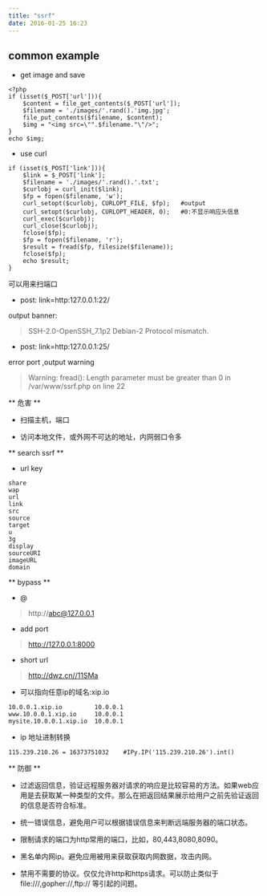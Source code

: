 ```yaml
---
title: "ssrf"
date: 2016-01-25 16:23
---
```


## common example

* get image and save

```
<?php
if (isset($_POST['url'])){
    $content = file_get_contents($_POST['url']);
    $filename = './images/'.rand().'img.jpg';
    file_put_contents($filename, $content);
    $img = "<img src=\"".$filename."\"/>";
}
echo $img;
```

* use curl

```
if (isset($_POST['link'])){                                                          
    $link = $_POST['link'];                                                          
    $filename = './images/'.rand().'.txt';                                                         
    $curlobj = curl_init($link);                                                                                                                
    $fp = fopen($filename, 'w');                                                     
    curl_setopt($curlobj, CURLOPT_FILE, $fp);   #output                                        
    curl_setopt($curlobj, CURLOPT_HEADER, 0);   #0:不显示响应头信息                                  
    curl_exec($curlobj);                                                             
    curl_close($curlobj);                                                            
    fclose($fp);                                                                     
    $fp = fopen($filename, 'r');                                                     
    $result = fread($fp, filesize($filename));                                       
    fclose($fp);                                                                     
    echo $result;                                                                    
} 
```

可以用来扫端口

* post: link=http:127.0.0.1:22/

output banner:

> SSH-2.0-OpenSSH_7.1p2 Debian-2 Protocol mismatch. 

* post: link=http:127.0.0.1:25/

error port ,output warning

> Warning: fread(): Length parameter must be greater than 0 in /var/www/ssrf.php on line 22

** 危害 **

* 扫描主机，端口

* 访问本地文件，或外网不可达的地址，内网弱口令多

** search ssrf **

* url key

```
share
wap
url
link
src
source
target
u
3g
display
sourceURI
imageURL
domain
```

** bypass **

* @

> http://abc@127.0.0.1

* add port

> http://127.0.0.1:8000

* short url

> http://dwz.cn//11SMa 

* 可以指向任意ip的域名:xip.io

```
10.0.0.1.xip.io         10.0.0.1
www.10.0.0.1.xip.io     10.0.0.1
mysite.10.0.0.1.xip.io  10.0.0.1 
```

* ip 地址进制转换

```
115.239.210.26 = 16373751032    #IPy.IP('115.239.210.26').int()
```

** 防御 **

* 过滤返回信息，验证远程服务器对请求的响应是比较容易的方法。如果web应用是去获取某一种类型的文件。那么在把返回结果展示给用户之前先验证返回的信息是否符合标准。

* 统一错误信息，避免用户可以根据错误信息来判断远端服务器的端口状态。

* 限制请求的端口为http常用的端口，比如，80,443,8080,8090。

* 黑名单内网ip。避免应用被用来获取获取内网数据，攻击内网。

* 禁用不需要的协议。仅仅允许http和https请求。可以防止类似于file:///,gopher://,ftp:// 等引起的问题。